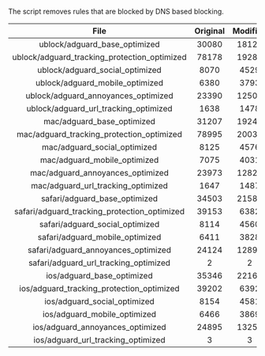 The script removes rules that are blocked by DNS based blocking.


| File | Original | Modified |
|:----:|:-----:|:-----:|
| ublock/adguard_base_optimized | 30080 | 18121 |
| ublock/adguard_tracking_protection_optimized | 78178 | 19285 |
| ublock/adguard_social_optimized | 8070 | 4529 |
| ublock/adguard_mobile_optimized | 6380 | 3793 |
| ublock/adguard_annoyances_optimized | 23390 | 12500 |
| ublock/adguard_url_tracking_optimized | 1638 | 1478 |
| mac/adguard_base_optimized | 31207 | 19247 |
| mac/adguard_tracking_protection_optimized | 78995 | 20033 |
| mac/adguard_social_optimized | 8125 | 4576 |
| mac/adguard_mobile_optimized | 7075 | 4031 |
| mac/adguard_annoyances_optimized | 23973 | 12821 |
| mac/adguard_url_tracking_optimized | 1647 | 1487 |
| safari/adguard_base_optimized | 34503 | 21580 |
| safari/adguard_tracking_protection_optimized | 39153 | 6382 |
| safari/adguard_social_optimized | 8114 | 4560 |
| safari/adguard_mobile_optimized | 6411 | 3828 |
| safari/adguard_annoyances_optimized | 24124 | 12895 |
| safari/adguard_url_tracking_optimized | 2 | 2 |
| ios/adguard_base_optimized | 35346 | 22160 |
| ios/adguard_tracking_protection_optimized | 39202 | 6392 |
| ios/adguard_social_optimized | 8154 | 4581 |
| ios/adguard_mobile_optimized | 6466 | 3869 |
| ios/adguard_annoyances_optimized | 24895 | 13257 |
| ios/adguard_url_tracking_optimized | 3 | 3 |